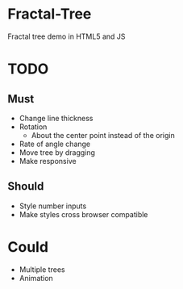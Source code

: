 # Fractal-Tree

Fractal tree demo in HTML5 and JS

# TODO

## Must

- Change line thickness
- Rotation
  - About the center point instead of the origin
- Rate of angle change
- Move tree by dragging
- Make responsive

## Should

- Style number inputs
- Make styles cross browser compatible

# Could

- Multiple trees
- Animation
